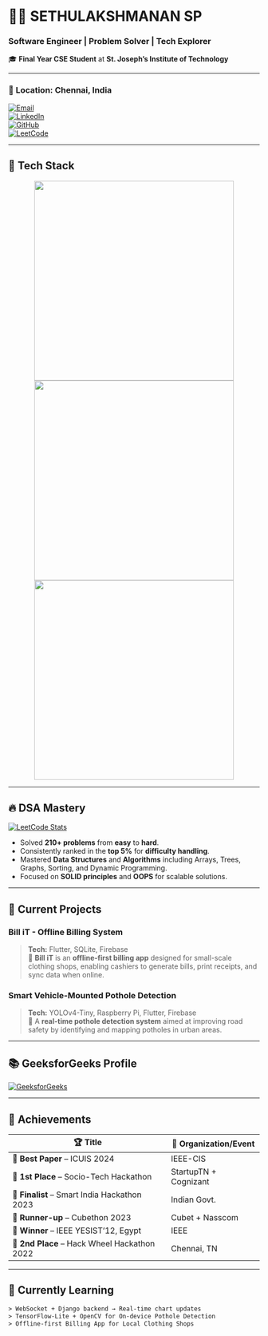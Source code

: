 # 👨‍💻 SETHULAKSHMANAN SP

### Software Engineer | Problem Solver | Tech Explorer  
🎓 **Final Year CSE Student** at **St. Joseph’s Institute of Technology**  

---

### 📍 **Location:** Chennai, India  
[![Email](https://img.shields.io/badge/Gmail-D14836?style=flat-square&logo=gmail&logoColor=white)](mailto:sethulakshmanan11@gmail.com)  
[![LinkedIn](https://img.shields.io/badge/LinkedIn-0077B5?style=flat-square&logo=linkedin&logoColor=white)](https://www.linkedin.com/in/sethulakshmanan-sp)  
[![GitHub](https://img.shields.io/badge/GitHub-100000?style=flat-square&logo=github&logoColor=white)](https://github.com/sethubolt7)  
[![LeetCode](https://img.shields.io/badge/LeetCode-210+%20problems-orange?style=flat-square&logo=leetcode&logoColor=white)](https://leetcode.com/u/SETHULAKSHMANAN_SP/)  

---

## 🧠 Tech Stack

<div align="center">
  <img src="https://skillicons.dev/icons?i=java,python,dart,js,ts,sql&theme=dark" width="400px"/>
  <img src="https://skillicons.dev/icons?i=flutter,firebase,spring,bootstrap,html,css&theme=dark" width="400px"/>
  <img src="https://skillicons.dev/icons?i=git,linux,vscode,h2&theme=dark" width="400px"/>
</div>

---

## 🔥 DSA Mastery

[![LeetCode Stats](https://leetcode-stats.azurewebsites.net/api/v1/cn/sethulakshmanan11)](https://leetcode.com/u/SETHULAKSHMANAN_SP/)  

- Solved **210+ problems** from **easy** to **hard**.
- Consistently ranked in the **top 5%** for **difficulty handling**.
- Mastered **Data Structures** and **Algorithms** including Arrays, Trees, Graphs, Sorting, and Dynamic Programming.
- Focused on **SOLID principles** and **OOPS** for scalable solutions.

---

## 🔧 Current Projects

### **Bill iT - Offline Billing System**  
> **Tech:** Flutter, SQLite, Firebase  
📜 **Bill iT** is an **offline-first billing app** designed for small-scale clothing shops, enabling cashiers to generate bills, print receipts, and sync data when online.

### **Smart Vehicle-Mounted Pothole Detection**  
> **Tech:** YOLOv4-Tiny, Raspberry Pi, Flutter, Firebase  
🚗 A **real-time pothole detection system** aimed at improving road safety by identifying and mapping potholes in urban areas.

---

## 📚 **GeeksforGeeks Profile**

[![GeeksforGeeks](https://img.shields.io/badge/GeeksforGeeks-Active-4CAF50?style=flat-square&logo=geeksforgeeks&logoColor=white)](https://www.geeksforgeeks.org/user/sethubewgq/)

---

## 🏅 Achievements

| 🏆 Title | 🏁 Organization/Event |
|---------|------------------------|
| 🥇 **Best Paper** – ICUIS 2024 | IEEE-CIS |
| 🥇 **1st Place** – Socio-Tech Hackathon | StartupTN + Cognizant |
| 🎯 **Finalist** – Smart India Hackathon 2023 | Indian Govt. |
| 🥈 **Runner-up** – Cubethon 2023 | Cubet + Nasscom |
| 🥇 **Winner** – IEEE YESIST’12, Egypt | IEEE |
| 🥈 **2nd Place** – Hack Wheel Hackathon 2022 | Chennai, TN |

---

## 🎯 Currently Learning
```txt
> WebSocket + Django backend → Real-time chart updates  
> TensorFlow-Lite + OpenCV for On-device Pothole Detection  
> Offline-first Billing App for Local Clothing Shops
